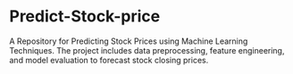 # Predict-Stock-price
A Repository for Predicting Stock Prices using Machine Learning Techniques. The project includes data preprocessing, feature engineering, and model evaluation to forecast stock closing prices.
